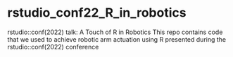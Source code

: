 # rstudio_conf22_R_in_robotics
 rstudio::conf(2022) talk: A Touch of R in Robotics
This repo contains code that we used to achieve robotic arm actuation using R presented during the rstudio::conf(2022) conference
